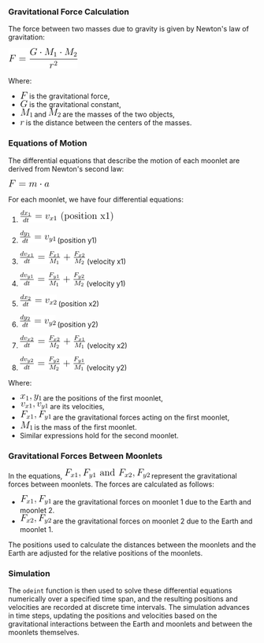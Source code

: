 ### Gravitational Force Calculation

The force between two masses due to gravity is given by Newton's law of gravitation:

![img.png](img.png)

Where:
- ![img_1.png](img_1.png) is the gravitational force,
- ![img_2.png](img_2.png) is the gravitational constant,
- ![img_3.png](img_3.png) and ![img_4.png](img_4.png) are the masses of the two objects,
- ![img_5.png](img_5.png) is the distance between the centers of the masses.

### Equations of Motion

The differential equations that describe the motion of each moonlet are derived from Newton's second law:

![img_6.png](img_6.png)

For each moonlet, we have four differential equations:

1. ![img_7.png](img_7.png)
2. ![img_8.png](img_8.png) (position y1)
3. ![img_9.png](img_9.png) (velocity x1)
4. ![img_10.png](img_10.png) (velocity y1)

5. ![img_11.png](img_11.png) (position x2)
6. ![img_12.png](img_12.png) (position y2)
7. ![img_13.png](img_13.png) (velocity x2)
8. ![img_14.png](img_14.png) (velocity y2)

Where:
- ![img_15.png](img_15.png) are the positions of the first moonlet,
- ![img_16.png](img_16.png) are its velocities,
- ![img_17.png](img_17.png) are the gravitational forces acting on the first moonlet,
- ![img_18.png](img_18.png) is the mass of the first moonlet.
- Similar expressions hold for the second moonlet.

### Gravitational Forces Between Moonlets

In the equations, ![img_19.png](img_19.png) represent the gravitational forces between moonlets. The forces are calculated as follows:

- ![img_20.png](img_20.png) are the gravitational forces on moonlet 1 due to the Earth and moonlet 2.
- ![img_21.png](img_21.png) are the gravitational forces on moonlet 2 due to the Earth and moonlet 1.

The positions used to calculate the distances between the moonlets and the Earth are adjusted for the relative positions of the moonlets.

### Simulation

The `odeint` function is then used to solve these differential equations numerically over a specified time span, and the resulting positions and velocities are recorded at discrete time intervals. The simulation advances in time steps, updating the positions and velocities based on the gravitational interactions between the Earth and moonlets and between the moonlets themselves.